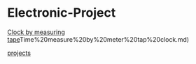 # Electronic-Project
[Clock by measuring tape](https://github.com/Ankit017-c/Electronic-Projects/blob/master/1)Time%20measure%20by%20meter%20tap%20clock.md)

[projects](https://github.com/Ankit017-c/Electronic-Projects/blob/master/elecprojects.md)

